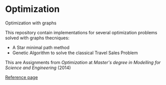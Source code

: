 # Optimization
Optimization with graphs

This repository contain implementations for several optimization problems solved with graphs thecniques:

* A Star minimal path method
* Genetic Algorithm to solve the classical Travel Sales Problem

This are Assignments from *Optimization* at *Master's degree in Modelling for Science and Engineering* (2014)

[Reference page](http://mat.uab.cat/~alseda/MasterOpt/2013-14.html)
